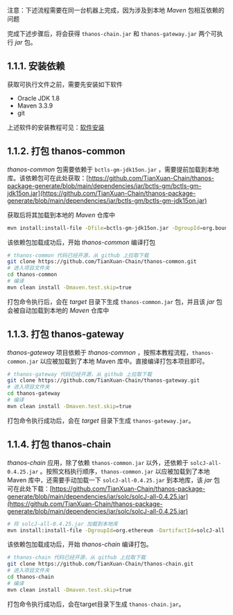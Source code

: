 注意：下述流程需要在同一台机器上完成，因为涉及到本地 *Maven* 包相互依赖的问题

完成下述步骤后，将会获得 `thanos-chain.jar` 和 `thanos-gateway.jar` 两个可执行 *jar* 包。

## 1.1.1. 安装依赖 <a href="#id3.1.1-huo-qu-ke-zhi-xing-wen-jian-yi-an-zhuang-yi-lai" id="id3.1.1-huo-qu-ke-zhi-xing-wen-jian-yi-an-zhuang-yi-lai"></a>

获取可执行文件之前，需要先安装如下软件

* Oracle JDK 1.8
* Maven 3.3.9
* git

上述软件的安装教程可见：[软件安装](../../quick-start/depoly-tianxaun-chain/software-requirement.md)

## 1.1.2. 打包 thanos-common <a href="#id3.1.1-huo-qu-ke-zhi-xing-wen-jian-san-da-bao-thanoscommon" id="id3.1.1-huo-qu-ke-zhi-xing-wen-jian-san-da-bao-thanoscommon"></a>

*thanos-common* 包需要依赖于 `bctls-gm-jdk15on.jar` ，需要提前加载到本地库。该依赖包可在此处获取：[https://github.com/TianXuan-Chain/thanos-package-generate/blob/main/dependencies/jar/bctls-gm/bctls-gm-jdk15on.jar](https://github.com/TianXuan-Chain/thanos-package-generate/blob/main/dependencies/jar/bctls-gm/bctls-gm-jdk15on.jar)

获取后将其加载到本地的 *Maven* 仓库中

```sh
mvn install:install-file -Dfile=bctls-gm-jdk15on.jar -DgroupId=org.bouncycastle -DartifactId=bctls-gm-jdk15on -Dversion=0.1 -Dpackaging=jar
```

该依赖包加载成功后，开始 *thanos-common* 编译打包

```sh
# thanos-common 代码已经开源，从 github 上拉取下载
git clone https://github.com/TianXuan-Chain/thanos-common.git
# 进入项目文件夹
cd thanos-common
# 编译 
mvn clean install -Dmaven.test.skip=true
```

打包命令执行后，会在 *target* 目录下生成 `thanos-common.jar` 包，并且该 *jar* 包会被自动加载到本地的 *Maven* 仓库中

## 1.1.3. 打包 thanos-gateway <a href="#id3.1.1-huo-qu-ke-zhi-xing-wen-jian-san-da-bao-thanoscommon" id="id3.1.1-huo-qu-ke-zhi-xing-wen-jian-san-da-bao-thanoscommon"></a>

*thanos-gateway* 项目依赖于 *thanos-common* ，按照本教程流程，`thanos-common.jar` 以应被加载到了本地 Maven 库中。直接编译打包本项目即可。

```sh
# thanos-gateway 代码已经开源，从 github 上拉取下载
git clone https://github.com/TianXuan-Chain/thanos-gateway.git
# 进入项目文件夹
cd thanos-gateway
# 编译
mvn clean install -Dmaven.test.skip=true
```

打包命令执行成功后，会在 *target* 目录下生成 `thanos-gateway.jar`。

## 1.1.4. 打包 thanos-chain <a href="#id3.1.1-huo-qu-ke-zhi-xing-wen-jian-san-da-bao-thanoscommon" id="id3.1.1-huo-qu-ke-zhi-xing-wen-jian-san-da-bao-thanoscommon"></a>

*thanos-chain* 应用，除了依赖 `thanos-common.jar` 以外，还依赖于 `solcJ-all-0.4.25.jar` 。按照文档执行顺序，`thanos-common.jar` 以应被加载到了本地 Maven 库中，还需要手动加载一下 `solcJ-all-0.4.25.jar` 到本地库，该 *jar* 包可在此处下载：[https://github.com/TianXuan-Chain/thanos-package-generate/blob/main/dependencies/jar/solc/solcJ-all-0.4.25.jar](https://github.com/TianXuan-Chain/thanos-package-generate/blob/main/dependencies/jar/solc/solcJ-all-0.4.25.jar)

```sh
# 将 solcJ-all-0.4.25.jar 加载到本地库
mvn install:install-file -DgroupId=org.ethereum -DartifactId=solcJ-all -Dversion=0.4.25 -Dversion=0.4.25 -Dpackaging=jar -Dfile=solcJ-all-0.4.25.jar
```

该依赖包加载成功后，开始 *thanos-chain* 编译打包。

```sh
# thanos-chain 代码已经开源，从 github 上拉取下载
git clone https://github.com/TianXuan-Chain/thanos-chain.git
# 进入项目文件夹
cd thanos-chain
# 编译
mvn clean install -Dmaven.test.skip=true
```
打包命令执行成功后，会在target目录下生成 `thanos-chain.jar`。

